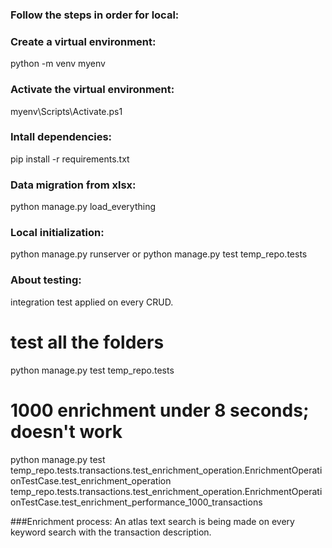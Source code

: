 ### Follow the steps in order for local:
### Create a virtual environment:
python -m venv myenv

### Activate the virtual environment:
myenv\Scripts\Activate.ps1

### Intall dependencies:
pip install -r requirements.txt

### Data migration from xlsx:
python manage.py load_everything

### Local initialization:
python manage.py runserver
or
python manage.py test temp_repo.tests

### About testing:
integration test applied on every CRUD. 
# test all the folders
 python manage.py test temp_repo.tests

# 1000 enrichment under 8 seconds; doesn't work
python manage.py test temp_repo.tests.transactions.test_enrichment_operation.EnrichmentOperationTestCase.test_enrichment_operation temp_repo.tests.transactions.test_enrichment_operation.EnrichmentOperationTestCase.test_enrichment_performance_1000_transactions


###Enrichment process:
An atlas text search is being made on every keyword search with the transaction  description.
